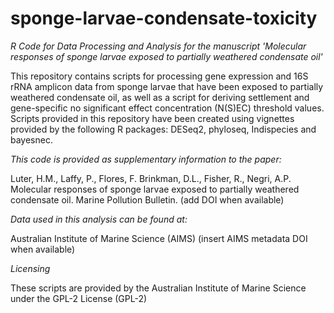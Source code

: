 # sponge-larvae-condensate-toxicity
*R Code for Data Processing and Analysis for the manuscript 'Molecular responses of sponge larvae exposed to partially weathered condensate oil'*

This repository contains scripts for processing gene expression and 16S rRNA amplicon data from sponge larvae that have been exposed to partially weathered condensate oil, as well as a script for deriving settlement and gene-specific no significant effect concentration (N(S)EC) threshold values. Scripts provided in this repository have been created using vignettes provided by the following R packages: DESeq2, phyloseq, Indispecies and bayesnec.

*This code is provided as supplementary information to the paper:* 

Luter, H.M., Laffy, P., Flores, F. Brinkman, D.L., Fisher, R., Negri, A.P. Molecular responses of sponge larvae exposed to partially weathered condensate oil. Marine Pollution Bulletin. (add DOI when available)

*Data used in this analysis can be found at:*

Australian Institute of Marine Science (AIMS) (insert AIMS metadata DOI when available)

*Licensing*

These scripts are provided by the Australian Institute of Marine Science under the GPL-2 License (GPL-2)

